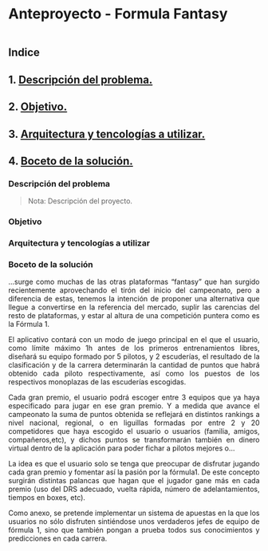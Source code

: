 <div align="justify">

# Anteproyecto - Formula Fantasy

<div align="center">
<img src=""/>
</div>

## Indice

## 1. [Descripción del problema.](#id1)

## 2. [Objetivo.](#id2)

## 3. [Arquitectura y tencologías a utilizar.](#id3)

## 4. [Boceto de la solución.](#id4)

<a name="id1"></a>

### Descripción del problema

>Nota: Descripción del proyecto.

<a name="id2"></a>

### Objetivo

<a name="id3"></a>

### Arquitectura y tencologías a utilizar

<a name="id4"></a>

### Boceto de la solución

…surge como muchas de las otras plataformas “fantasy” que han surgido recientemente aprovechando el tirón del inicio del campeonato, pero a diferencia de estas, tenemos la intención de proponer una alternativa que llegue a convertirse en la referencia del mercado, suplir las carencias del resto de plataformas, y estar al altura de una competición puntera como es la Fórmula 1.

El aplicativo contará con un modo de juego principal en el que el usuario, como límite máximo 1h antes de los primeros entrenamientos libres, diseñará su equipo formado por 5 pilotos, y 2 escuderías, el resultado de la clasificación y de la carrera determinarán la cantidad de puntos que habrá obtenido cada piloto respectivamente, así como los puestos de los respectivos monoplazas de las escuderías escogidas.

Cada gran premio, el usuario podrá escoger entre 3 equipos que ya haya especificado para jugar en ese gran premio. Y a medida que avance el campeonato la suma de puntos obtenida se reflejará en distintos rankings a nivel nacional, regional, o en liguillas formadas por entre 2 y 20 competidores que haya escogido el usuario o usuarios (familia, amigos, compañeros,etc), y dichos puntos se transformarán también en dinero virtual dentro de la aplicación para poder fichar a pilotos mejores o…

La idea es que el usuario solo se tenga que preocupar de disfrutar jugando cada gran premio y fomentar así la pasión por la fórmula1. De este concepto surgirán distintas palancas que hagan que el jugador gane más en cada premio (uso del DRS adecuado, vuelta rápida, número de adelantamientos, tiempos en boxes, etc).

Como anexo, se pretende implementar un sistema de apuestas en la que los usuarios no sólo disfruten sintiéndose unos verdaderos jefes de equipo de fórmula 1, sino que también pongan a prueba todos sus conocimientos y predicciones en cada carrera.

</div>
